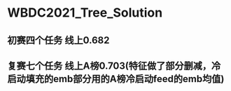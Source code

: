 # WBDC2021_Tree_Solution

## 初赛四个任务 线上0.682
## 复赛七个任务 线上A榜0.703(特征做了部分删减，冷启动填充的emb部分用的A榜冷启动feed的emb均值)
